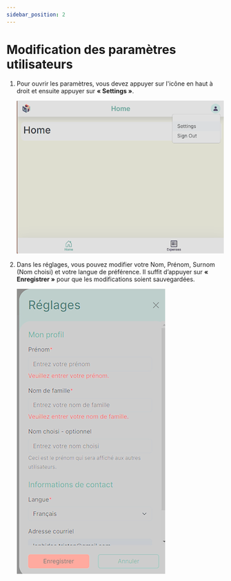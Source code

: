 ```yaml
---
sidebar_position: 2
---
```


# Modification des paramètres utilisateurs

1. Pour ouvrir les paramètres, vous devez appuyer sur l'icône en haut à droit et ensuite appuyer sur **« Settings »**.

   ![Visual of the first step](../../../../../docs/img/settings_1.png)

2. Dans les réglages, vous pouvez modifier votre Nom, Prénom, Surnom (Nom choisi) et votre langue de préférence. Il suffit d’appuyer sur **« Enregistrer »** pour que les modifications soient sauvegardées.

   ![Visual of the first step](../../../../../docs/img/settings_2.png)
